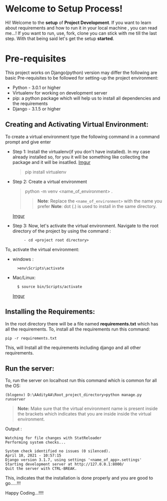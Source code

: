 # Welcome to Setup Process!

Hi! Welcome to the **setup** of  **Project Development**. If you want to learn about requirements and how to run it in your local machine , you can read me...! If you want to run, use, fork, clone you can stick with me till the last step. With that being said let's get the setup **started**.


# Pre-requisites 

This project works on Django(python) version may differ the following are basic Pre-requisites to be followed for setting-up the project environment:

- Python -  3.0.1 or higher
- Virtualenv for working on development server
- pip: a python package which will help us to install all dependencies and the requirements
- Django - 3.1.5 or higher

## Creating and Activating Virtual Environment:
To create a virtual environment type the following command in a command prompt and give enter

- Step 1: Install the virtualenv(if you don't have installed). In my case already installed so, for you it will be something like collecting the package and it will be insatlled.
	[Imgur](https://i.imgur.com/AnzvsXg.png)

	>pip install virtualenv

- Step 2: Create a virtual environment
	>python -m venv <name_of_environment> .
	>>**Note**: Replace the `<name_of_environment>` with the name you prefer
	>>**Note**: dot (.) is used to install in the same directory.

	[Imgur](https://i.imgur.com/rvsUNdD.png?1)
	
	
-  Step 3: Now, let's activate the virtual environment. Navigate to the root directory of the project by using the command :
		
		
			- cd <project root directory>

	

To, activate the virtual environment: 
- windows : 
			
		>env\Scripts\activate

 - Mac/Linux: 
		
		 $ source bin/Scripts/activate

	[Imgur](https://i.imgur.com/sLk3aot.png)

## Installing the Requirements:

In the root directory there will be a file named **requirements.txt** which has all the requirements.
To, install all the requirements run this command:

    pip -r requirements.txt
    
This, will Install all the requirements including django and all other requirements. 

## Run the server:
To, run the server on localhost run this command which is common for all the OS:

    (blogenv) D:\AAdityAA\Root_project_directory>python manage.py runserver

>**Note:** Make sure  that the virtual environment name is present inside the brackets which indicates that you are inside inside the virtual environment.

Output :

    Watching for file changes with StatReloader
	Performing system checks...

	System check identified no issues (0 silenced).
	April 10, 2021 - 10:57:15
	Django version 3.1.7, using settings '<name_of_app>.settings'
	Starting development server at http://127.0.0.1:8000/
	Quit the server with CTRL-BREAK.

This, indicates that the installation is done properly and you are good to go.....!!!

Happy Coding...!!!!
